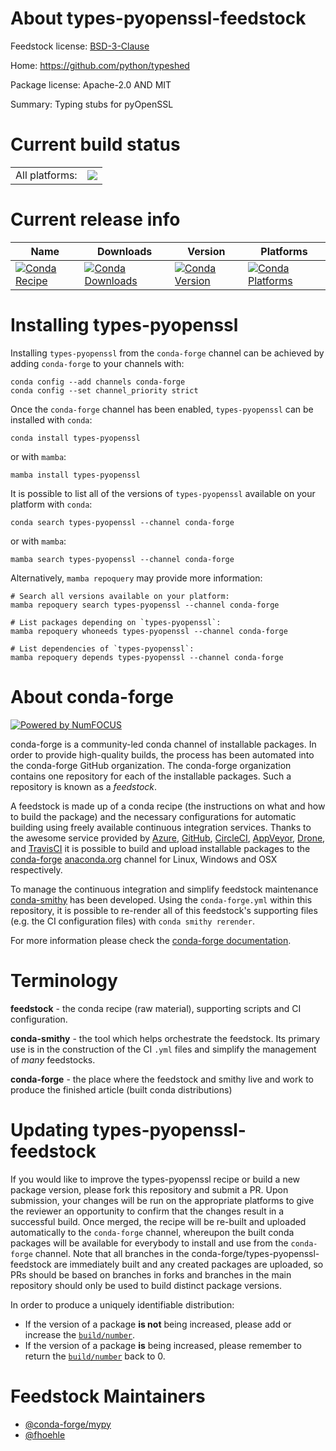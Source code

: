 About types-pyopenssl-feedstock
===============================

Feedstock license: [BSD-3-Clause](https://github.com/conda-forge/types-pyopenssl-feedstock/blob/main/LICENSE.txt)

Home: https://github.com/python/typeshed

Package license: Apache-2.0 AND MIT

Summary: Typing stubs for pyOpenSSL

Current build status
====================


<table><tr><td>All platforms:</td>
    <td>
      <a href="https://dev.azure.com/conda-forge/feedstock-builds/_build/latest?definitionId=13199&branchName=main">
        <img src="https://dev.azure.com/conda-forge/feedstock-builds/_apis/build/status/types-pyopenssl-feedstock?branchName=main">
      </a>
    </td>
  </tr>
</table>

Current release info
====================

| Name | Downloads | Version | Platforms |
| --- | --- | --- | --- |
| [![Conda Recipe](https://img.shields.io/badge/recipe-types--pyopenssl-green.svg)](https://anaconda.org/conda-forge/types-pyopenssl) | [![Conda Downloads](https://img.shields.io/conda/dn/conda-forge/types-pyopenssl.svg)](https://anaconda.org/conda-forge/types-pyopenssl) | [![Conda Version](https://img.shields.io/conda/vn/conda-forge/types-pyopenssl.svg)](https://anaconda.org/conda-forge/types-pyopenssl) | [![Conda Platforms](https://img.shields.io/conda/pn/conda-forge/types-pyopenssl.svg)](https://anaconda.org/conda-forge/types-pyopenssl) |

Installing types-pyopenssl
==========================

Installing `types-pyopenssl` from the `conda-forge` channel can be achieved by adding `conda-forge` to your channels with:

```
conda config --add channels conda-forge
conda config --set channel_priority strict
```

Once the `conda-forge` channel has been enabled, `types-pyopenssl` can be installed with `conda`:

```
conda install types-pyopenssl
```

or with `mamba`:

```
mamba install types-pyopenssl
```

It is possible to list all of the versions of `types-pyopenssl` available on your platform with `conda`:

```
conda search types-pyopenssl --channel conda-forge
```

or with `mamba`:

```
mamba search types-pyopenssl --channel conda-forge
```

Alternatively, `mamba repoquery` may provide more information:

```
# Search all versions available on your platform:
mamba repoquery search types-pyopenssl --channel conda-forge

# List packages depending on `types-pyopenssl`:
mamba repoquery whoneeds types-pyopenssl --channel conda-forge

# List dependencies of `types-pyopenssl`:
mamba repoquery depends types-pyopenssl --channel conda-forge
```


About conda-forge
=================

[![Powered by
NumFOCUS](https://img.shields.io/badge/powered%20by-NumFOCUS-orange.svg?style=flat&colorA=E1523D&colorB=007D8A)](https://numfocus.org)

conda-forge is a community-led conda channel of installable packages.
In order to provide high-quality builds, the process has been automated into the
conda-forge GitHub organization. The conda-forge organization contains one repository
for each of the installable packages. Such a repository is known as a *feedstock*.

A feedstock is made up of a conda recipe (the instructions on what and how to build
the package) and the necessary configurations for automatic building using freely
available continuous integration services. Thanks to the awesome service provided by
[Azure](https://azure.microsoft.com/en-us/services/devops/), [GitHub](https://github.com/),
[CircleCI](https://circleci.com/), [AppVeyor](https://www.appveyor.com/),
[Drone](https://cloud.drone.io/welcome), and [TravisCI](https://travis-ci.com/)
it is possible to build and upload installable packages to the
[conda-forge](https://anaconda.org/conda-forge) [anaconda.org](https://anaconda.org/)
channel for Linux, Windows and OSX respectively.

To manage the continuous integration and simplify feedstock maintenance
[conda-smithy](https://github.com/conda-forge/conda-smithy) has been developed.
Using the ``conda-forge.yml`` within this repository, it is possible to re-render all of
this feedstock's supporting files (e.g. the CI configuration files) with ``conda smithy rerender``.

For more information please check the [conda-forge documentation](https://conda-forge.org/docs/).

Terminology
===========

**feedstock** - the conda recipe (raw material), supporting scripts and CI configuration.

**conda-smithy** - the tool which helps orchestrate the feedstock.
                   Its primary use is in the construction of the CI ``.yml`` files
                   and simplify the management of *many* feedstocks.

**conda-forge** - the place where the feedstock and smithy live and work to
                  produce the finished article (built conda distributions)


Updating types-pyopenssl-feedstock
==================================

If you would like to improve the types-pyopenssl recipe or build a new
package version, please fork this repository and submit a PR. Upon submission,
your changes will be run on the appropriate platforms to give the reviewer an
opportunity to confirm that the changes result in a successful build. Once
merged, the recipe will be re-built and uploaded automatically to the
`conda-forge` channel, whereupon the built conda packages will be available for
everybody to install and use from the `conda-forge` channel.
Note that all branches in the conda-forge/types-pyopenssl-feedstock are
immediately built and any created packages are uploaded, so PRs should be based
on branches in forks and branches in the main repository should only be used to
build distinct package versions.

In order to produce a uniquely identifiable distribution:
 * If the version of a package **is not** being increased, please add or increase
   the [``build/number``](https://docs.conda.io/projects/conda-build/en/latest/resources/define-metadata.html#build-number-and-string).
 * If the version of a package **is** being increased, please remember to return
   the [``build/number``](https://docs.conda.io/projects/conda-build/en/latest/resources/define-metadata.html#build-number-and-string)
   back to 0.

Feedstock Maintainers
=====================

* [@conda-forge/mypy](https://github.com/orgs/conda-forge/teams/mypy/)
* [@fhoehle](https://github.com/fhoehle/)

